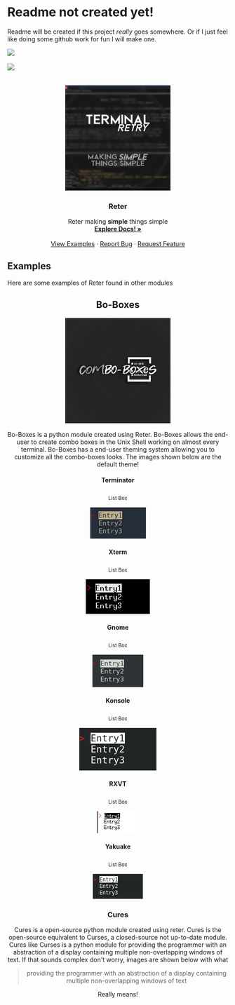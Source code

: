 # Readme not created yet!
Readme will be created if this project *really* goes somewhere. Or if I just feel like doing some github work for fun I will make one.

![](http://ForTheBadge.com/images/badges/made-with-python.svg)

![](https://img.shields.io/badge/Ko--fi-F16061?style=for-the-badge&logo=ko-fi&logoColor=white)


<!-- TOP OF README ANCHOR -->
<a name="top"></a>

<!-- PROJECT LOGO -->
<br />
<div align="center">
  <a href="https://github.com/ZackeryRSmith/Reter/">
    <img src="https://github.com/ZackeryRSmith/Reter/blob/main/md-assets/Reter.jpg" alt="Reter logo" width="240" height="240">
  </a>

<h3 align="center">Reter</h3>

  <p align="center">
    Reter making <b>simple</b> things simple 
    <br />
    <a href="https://github.com/ZackeryRSmith/Reter/"><strong>Explore Docs! »</strong></a>
    <br />
    <br />
    <a href="https://github.com/ZackeryRSmith/Reter/">View Examples</a>
    ·
    <a href="https://github.com/ZackeryRSmith/Reter/issues">Report Bug</a>
    ·
    <a href="https://github.com/ZackeryRSmith/Reter/issues">Request Feature</a>
  </p>
</div>


## Examples
Here are some examples of Reter found in other modules

<h2 align="center">Bo-Boxes</h2>
<div align="center">
  <a href="https://github.com/ZackeryRSmith/Bo-Boxes/">
    <img src="https://github.com/ZackeryRSmith/Reter/blob/main/md-assets/Bo-Boxes.jpg" alt="Bo-Boxes logo" width="240" height="240">
  </a>

Bo-Boxes is a python module created using Reter. Bo-Boxes allows the end-user to create combo boxes in the Unix Shell working on almost every terminal. Bo-Boxes has a end-user theming system allowing you to customize all the combo-boxes looks. The images shown below are the default theme!

#### Terminator
<sub>List Box</sub>

![](https://github.com/ZackeryRSmith/Reter/blob/main/md-assets/terminator-listboxes.png)

#### Xterm
<sub>List Box</sub>

![](https://github.com/ZackeryRSmith/Reter/blob/main/md-assets/xterm-listboxes.png)

#### Gnome
<sub>List Box</sub>

![](https://github.com/ZackeryRSmith/Reter/blob/main/md-assets/gnome-listboxes.png)

#### Konsole
<sub>List Box</sub>

![](https://github.com/ZackeryRSmith/Reter/blob/main/md-assets/konsole-listboxes.png)

#### RXVT
<sub>List Box</sub>

![](https://github.com/ZackeryRSmith/Reter/blob/main/md-assets/rxvt-listboxes.png)

#### Yakuake
<sub>List Box</sub>

![](https://github.com/ZackeryRSmith/Reter/blob/main/md-assets/yakuake-listboxes.png)

### Cures
Cures is a open-source python module created using reter. Cures is the open-source equivalent to Curses, a closed-source not up-to-date module. Cures like Curses is a python module for providing the programmer with an abstraction of a display containing multiple non-overlapping windows of text. If that sounds complex don't worry, images are shown below with what 
>providing the programmer with an abstraction of a display containing multiple non-overlapping windows of text

Really means! 
